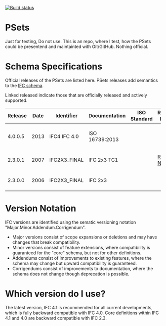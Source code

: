 [![Build status](https://ci.appveyor.com/api/projects/status/bg4xece75xits9yq/branch/master?svg=true)](https://ci.appveyor.com/project/klacol/psets/branch/master)


# PSets

Just for testing, Do not use. This is an repo, where I test, how the PSets could be presentend and maintainted with Git/GitHub. Nothing official.

# Schema Specifications
Official releases of the PSets are listed here. PSets releases add semantics to the [IFC schema](https://github.com/buildingSMART/IFC).

Linked released indicate those that are officially released and actively supported.

Release	| Date |	Identifier  |	Documentation	 | ISO Standard |	Release Notes |	Summary
--------|------|--------------|----------------|--------------|---------|----------
4.0.0.5	| 2013 | IFC4	IFC 4.0 | ISO 16739:2013 |	||	Platform improvements with NURBS geometry.
2.3.0.1	| 2007 | IFC2X3_FINAL | IFC 2x3 TC1	   |   |[Release Notes](https://github.com/klacol/PSets/releases/tag/2.3.0.1)|		Documentation expansion and fixes.
2.3.0.0	| 2006 | IFC2X3_FINAL	| IFC 2x3	       |||	Extensions for presentation styling.

# Version Notation
IFC versions are identified using the sematic versioning notation "Major.Minor.Addendum.Corrigendum".

- Major versions consist of scope expansions or deletions and may have changes that break compatibility.
- Minor versions consist of feature extensions, where compatibility is guaranteed for the "core" schema, but not for other definitions.
- Addendums consist of improvements to existing features, where the schema may change but upward compatibility is guaranteed.
- Corrigendums consist of improvements to documentation, where the schema does not change though deprecation is possible.

# Which version do I use?
The latest version, IFC 4.1 is recommended for all current developments, which is fully backward compatible with IFC 4.0. Core definitions within IFC 4.1 and 4.0 are backward compatible with IFC 2.3.
